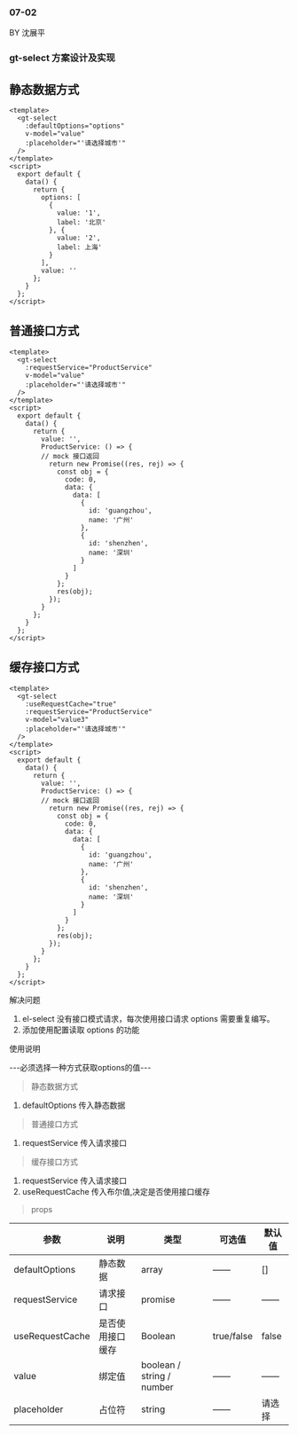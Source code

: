 ### 07-02
BY 沈展平
### gt-select 方案设计及实现



## 静态数据方式
```
<template>
  <gt-select
    :defaultOptions="options"
    v-model="value"
    :placeholder="'请选择城市'"
  />
</template>
<script>
  export default {
    data() {
      return {
        options: [
          {
            value: '1',
            label: '北京'
          }, {
            value: '2',
            label: 上海'
          }
        ],
        value: ''
      };
    }
  };
</script>

```
## 普通接口方式
```
<template>
  <gt-select
    :requestService="ProductService"
    v-model="value"
    :placeholder="'请选择城市'"
  />
</template>
<script>
  export default {
    data() {
      return {
        value: '',
        ProductService: () => {
        // mock 接口返回
          return new Promise((res, rej) => {
            const obj = {
              code: 0,
              data: {
                data: [
                  {
                    id: 'guangzhou',
                    name: '广州'
                  },
                  {
                    id: 'shenzhen',
                    name: '深圳'
                  }
                ]
              }
            };
            res(obj);
          });
        }
      };
    }
  };
</script>

```
## 缓存接口方式
```
<template>
  <gt-select
    :useRequestCache="true"
    :requestService="ProductService"
    v-model="value3"
    :placeholder="'请选择城市'"
  />
</template>
<script>
  export default {
    data() {
      return {
        value: '',
        ProductService: () => {
        // mock 接口返回
          return new Promise((res, rej) => {
            const obj = {
              code: 0,
              data: {
                data: [
                  {
                    id: 'guangzhou',
                    name: '广州'
                  },
                  {
                    id: 'shenzhen',
                    name: '深圳'
                  }
                ]
              }
            };
            res(obj);
          });
        }
      };
    }
  };
</script>

```
解决问题

1.  el-select 没有接口模式请求，每次使用接口请求 options 需要重复编写。
2.  添加使用配置读取 options 的功能

使用说明

---必须选择一种方式获取options的值---

>静态数据方式

1. defaultOptions 传入静态数据

>普通接口方式

1. requestService 传入请求接口

>缓存接口方式

1. requestService 传入请求接口
2. useRequestCache 传入布尔值,决定是否使用接口缓存




>props


| 参数 | 说明 | 类型 | 可选值 | 默认值 |
| --- | --- | --- | --- | --- |
| defaultOptions | 静态数据 | array | —— | [] |
| requestService | 请求接口 | promise | —— | —— |
| useRequestCache | 是否使用接口缓存 | Boolean | true/false | false |
| value | 绑定值 | boolean / string / number| —— | —— |
| placeholder | 占位符 | string | —— | 请选择 |

